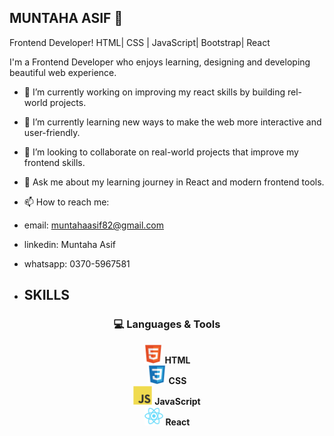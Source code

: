 ## MUNTAHA ASIF 👋
Frontend Developer!
HTML| CSS | JavaScript| Bootstrap| React

I'm a Frontend Developer who enjoys learning, designing and developing beautiful web experience.



- 🔭 I’m currently working on improving my react skills by building rel-world projects.
- 🌱 I’m currently learning new ways to make the web more interactive and user-friendly.
- 👯 I’m looking to collaborate on real-world projects that improve my frontend skills.
- 💬 Ask me about my learning journey in React and modern frontend tools.
- 📫 How to reach me:
-  email: muntahaasif82@gmail.com
-  linkedin: Muntaha Asif
-  whatsapp: 0370-5967581

-  ## SKILLS
<h3 align="center">💻 Languages & Tools</h3>

<p align="center">
  <img src="https://raw.githubusercontent.com/devicons/devicon/master/icons/html5/html5-original.svg" alt="HTML" width="30" height="30"/> <b>HTML</b>
  <br>
  <img src="https://raw.githubusercontent.com/devicons/devicon/master/icons/css3/css3-original.svg" alt="CSS" width="30" height="30"/> <b>CSS</b>
  <br>
  <img src="https://raw.githubusercontent.com/devicons/devicon/master/icons/javascript/javascript-original.svg" alt="JavaScript" width="30" height="30"/> <b>JavaScript</b>
  <br>
  <img src="https://raw.githubusercontent.com/devicons/devicon/master/icons/react/react-original.svg" alt="React" width="30" height="30"/> <b>React</b>
</p>



